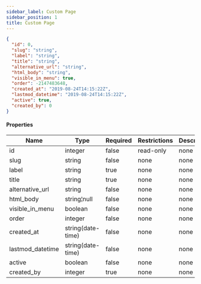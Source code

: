 ```yaml
---
sidebar_label: Custom Page
sidebar_position: 1
title: Custom Page
---
```


```json
{
  "id": 0,
  "slug": "string",
  "label": "string",
  "title": "string",
  "alternative_url": "string",
  "html_body": "string",
  "visible_in_menu": true,
  "order": -2147483648,
  "created_at": "2019-08-24T14:15:22Z",
  "lastmod_datetime": "2019-08-24T14:15:22Z",
  "active": true,
  "created_by": 0
}

```

#### Properties

|Name|Type|Required|Restrictions|Description|
|---|---|---|---|---|
|id|integer|false|read-only|none|
|slug|string|false|none|none|
|label|string|true|none|none|
|title|string|true|none|none|
|alternative_url|string|false|none|none|
|html_body|string¦null|false|none|none|
|visible_in_menu|boolean|false|none|none|
|order|integer|false|none|none|
|created_at|string(date-time)|false|none|none|
|lastmod_datetime|string(date-time)|false|none|none|
|active|boolean|false|none|none|
|created_by|integer|true|none|none|